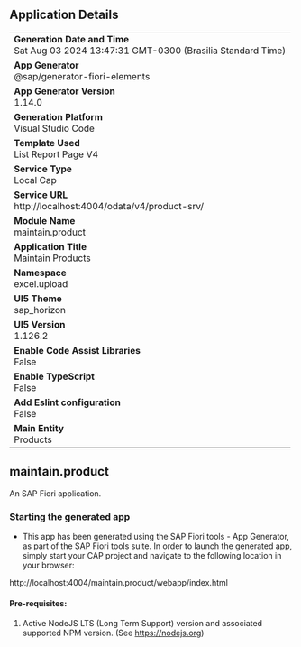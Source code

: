 ## Application Details
|               |
| ------------- |
|**Generation Date and Time**<br>Sat Aug 03 2024 13:47:31 GMT-0300 (Brasilia Standard Time)|
|**App Generator**<br>@sap/generator-fiori-elements|
|**App Generator Version**<br>1.14.0|
|**Generation Platform**<br>Visual Studio Code|
|**Template Used**<br>List Report Page V4|
|**Service Type**<br>Local Cap|
|**Service URL**<br>http://localhost:4004/odata/v4/product-srv/
|**Module Name**<br>maintain.product|
|**Application Title**<br>Maintain Products|
|**Namespace**<br>excel.upload|
|**UI5 Theme**<br>sap_horizon|
|**UI5 Version**<br>1.126.2|
|**Enable Code Assist Libraries**<br>False|
|**Enable TypeScript**<br>False|
|**Add Eslint configuration**<br>False|
|**Main Entity**<br>Products|

## maintain.product

An SAP Fiori application.

### Starting the generated app

-   This app has been generated using the SAP Fiori tools - App Generator, as part of the SAP Fiori tools suite.  In order to launch the generated app, simply start your CAP project and navigate to the following location in your browser:

http://localhost:4004/maintain.product/webapp/index.html

#### Pre-requisites:

1. Active NodeJS LTS (Long Term Support) version and associated supported NPM version.  (See https://nodejs.org)


